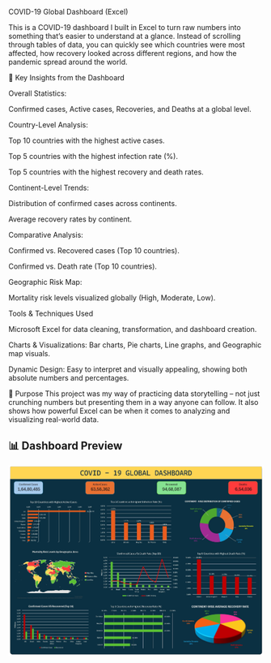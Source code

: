 COVID-19 Global Dashboard (Excel)

This is a COVID-19 dashboard I built in Excel to turn raw numbers into something that’s easier to understand at a glance. Instead of scrolling through tables of data, you can quickly see which countries were most affected, how recovery looked across different regions, and how the pandemic spread around the world.

🔹 Key Insights from the Dashboard

Overall Statistics:

Confirmed cases, Active cases, Recoveries, and Deaths at a global level.

Country-Level Analysis:

Top 10 countries with the highest active cases.

Top 5 countries with the highest infection rate (%).

Top 5 countries with the highest recovery and death rates.

Continent-Level Trends:

Distribution of confirmed cases across continents.

Average recovery rates by continent.

Comparative Analysis:

Confirmed vs. Recovered cases (Top 10 countries).

Confirmed vs. Death rate (Top 10 countries).

Geographic Risk Map:

Mortality risk levels visualized globally (High, Moderate, Low).


Tools & Techniques Used

Microsoft Excel for data cleaning, transformation, and dashboard creation.

Charts & Visualizations: Bar charts, Pie charts, Line graphs, and Geographic map visuals.

Dynamic Design: Easy to interpret and visually appealing, showing both absolute numbers and percentages.

🚀 Purpose
This project was my way of practicing data storytelling – not just crunching numbers but presenting them in a way anyone can follow. It also shows how powerful Excel can be when it comes to analyzing and visualizing real-world data.

## 📊 Dashboard Preview
![COVID-19 Dashboard](Covid_19_dashboard.jpg)
